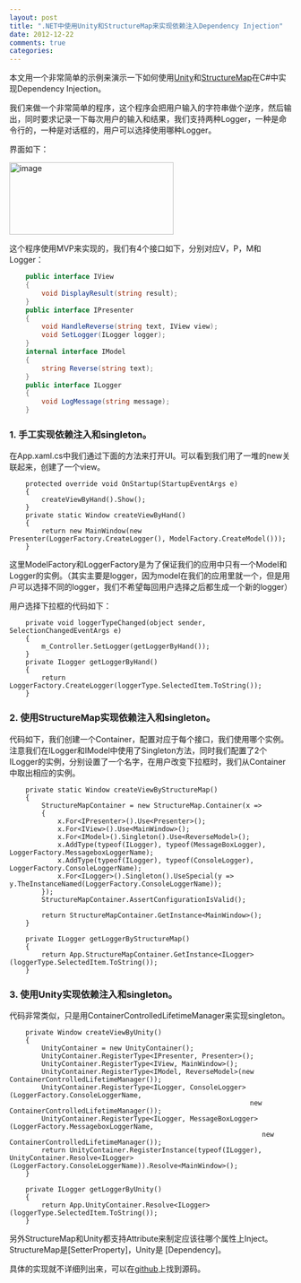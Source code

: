 ```yaml
---
layout: post
title: ".NET中使用Unity和StructureMap来实现依赖注入Dependency Injection"
date: 2012-12-22
comments: true
categories: 
---
```

<p>本文用一个非常简单的示例来演示一下如何使用<a href="http://unity.codeplex.com/">Unity</a>和<a href="http://docs.structuremap.net/index.html">StructureMap</a>在C#中实现Dependency Injection。</p>  <p>我们来做一个非常简单的程序，这个程序会把用户输入的字符串做个逆序，然后输出，同时要求记录一下每次用户的输入和结果，我们支持两种Logger，一种是命令行的，一种是对话框的，用户可以选择使用哪种Logger。</p>  <p>界面如下：</p>  <p><a href="http://images.cnblogs.com/cnblogs_com/fresky/201212/201212220029116068.png"><img style="background-image: none; border-bottom: 0px; border-left: 0px; padding-left: 0px; padding-right: 0px; display: inline; border-top: 0px; border-right: 0px; padding-top: 0px" title="image" border="0" alt="image" src="http://images.cnblogs.com/cnblogs_com/fresky/201212/201212220029121575.png" width="293" height="129" /></a></p>  <p>这个程序使用MVP来实现的，我们有4个接口如下，分别对应V，P，M和Logger：</p> 


```c#
    public interface IView
    {
        void DisplayResult(string result);
    }
    public interface IPresenter
    {
        void HandleReverse(string text, IView view);
        void SetLogger(ILogger logger);
    }
    internal interface IModel
    {
        string Reverse(string text);
    }
    public interface ILogger
    {
        void LogMessage(string message);
    }
```

<h3>1. 手工实现依赖注入和singleton。</h3>

<p>在App.xaml.cs中我们通过下面的方法来打开UI。可以看到我们用了一堆的new关联起来，创建了一个view。</p>

```
	protected override void OnStartup(StartupEventArgs e)
	{
		createViewByHand().Show();
	}
	private static Window createViewByHand()
	{
		return new MainWindow(new Presenter(LoggerFactory.CreateLogger(), ModelFactory.CreateModel()));
	}
```

<p>这里ModelFactory和LoggerFactory是为了保证我们的应用中只有一个Model和Logger的实例。（其实主要是logger，因为model在我们的应用里就一个，但是用户可以选择不同的logger，我们不希望每回用户选择之后都生成一个新的logger）</p>

<p>用户选择下拉框的代码如下：</p>

```
	private void loggerTypeChanged(object sender, SelectionChangedEventArgs e)
	{
		m_Controller.SetLogger(getLoggerByHand());
	}
	private ILogger getLoggerByHand()
	{
		return LoggerFactory.CreateLogger(loggerType.SelectedItem.ToString());
	}
```

<h3>2. 使用StructureMap实现依赖注入和singleton。</h3>

<p>代码如下，我们创建一个Container，配置对应于每个接口，我们使用哪个实例。注意我们在ILogger和IModel中使用了Singleton方法，同时我们配置了2个ILogger的实例，分别设置了一个名字，在用户改变下拉框时，我们从Container中取出相应的实例。</p>

```
	private static Window createViewByStructureMap()
	{
		StructureMapContainer = new StructureMap.Container(x =>
		{
			x.For<IPresenter>().Use<Presenter>();
			x.For<IView>().Use<MainWindow>();
			x.For<IModel>().Singleton().Use<ReverseModel>();
			x.AddType(typeof(ILogger), typeof(MessageBoxLogger), LoggerFactory.MessageboxLoggerName);
			x.AddType(typeof(ILogger), typeof(ConsoleLogger), LoggerFactory.ConsoleLoggerName);
			x.For<ILogger>().Singleton().UseSpecial(y => y.TheInstanceNamed(LoggerFactory.ConsoleLoggerName));
		});
		StructureMapContainer.AssertConfigurationIsValid();

		return StructureMapContainer.GetInstance<MainWindow>();
	}

	private ILogger getLoggerByStructureMap()
	{
		return App.StructureMapContainer.GetInstance<ILogger>(loggerType.SelectedItem.ToString());
	}
```

<h3>3. 使用Unity实现依赖注入和singleton。</h3>

<p>代码非常类似，只是用ContainerControlledLifetimeManager来实现singleton。</p>

```
	private Window createViewByUnity()
	{
		UnityContainer = new UnityContainer();
		UnityContainer.RegisterType<IPresenter, Presenter>();
		UnityContainer.RegisterType<IView, MainWindow>();
		UnityContainer.RegisterType<IModel, ReverseModel>(new ContainerControlledLifetimeManager());
		UnityContainer.RegisterType<ILogger, ConsoleLogger>(LoggerFactory.ConsoleLoggerName,
															new ContainerControlledLifetimeManager());
		UnityContainer.RegisterType<ILogger, MessageBoxLogger>(LoggerFactory.MessageboxLoggerName,
															   new ContainerControlledLifetimeManager());
		return UnityContainer.RegisterInstance(typeof(ILogger), UnityContainer.Resolve<ILogger>(LoggerFactory.ConsoleLoggerName)).Resolve<MainWindow>();
	}

	private ILogger getLoggerByUnity()
	{
		return App.UnityContainer.Resolve<ILogger>(loggerType.SelectedItem.ToString());
	}
```

<p>另外StructureMap和Unity都支持Attribute来制定应该往哪个属性上Inject。StructureMap是[SetterProperty]，Unity是 [Dependency]。</p>

<p>具体的实现就不详细列出来，可以在<a href="https://github.com/fresky/DIExample">github</a>上找到源码。

  

  

  

  

  
</p>